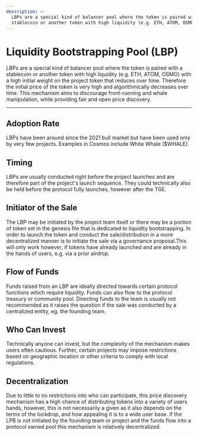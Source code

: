```yaml
---
description: >-
  LBPs are a special kind of balancer pool where the token is paired with a
  stablecoin or another token with high liquidity (e.g. ETH, ATOM, OSMO)
---
```


# Liquidity Bootstrapping Pool (LBP)

LBPs are a special kind of balancer pool where the token is paired with a stablecoin or another token with high liquidity (e.g. ETH, ATOM, OSMO) with a high initial weight on the project token that reduces over time. Therefore the initial price of the token is very high and algorithmically decreases over time. This mechanism aims to discourage front-running and whale manipulation, while providing fair and open price discovery.

***

## Adoption Rate

LBPs have been around since the 2021 bull market but have been used only by very few projects. Examples in Cosmos include White Whale ($WHALE).

## **Timing**

LBPs are usually conducted right before the project launches and are therefore part of the project's launch sequence. They could technically also be held before the protocol fully launches, however after the TGE.

## **Initiator of the Sale**

The LBP may be initiated by the project team itself or there may be a portion of token set in the genesis file that is dedicated to liquidity bootstrapping. In order to launch the token and conduct the sale/distribution in a more decentralized manner is to initiate the sale via a governance proposal.This will only work however, if tokens have already launched and are already in the hands of users, e.g. via a prior airdrop.

## **Flow of Funds**

Funds raised from an LBP are ideally directed towards certain protocol functions which require liquidity. Funds can also flow to the protocol treasury or community pool. Directing funds to the team is usually not recommended as it raises the question if the sale was conducted by a centralized entity, eg. the founding team.

## **Who Can Invest**

Technically anyone can invest, but the complexity of the mechanism makes users often cautious. Further, certain projects may impose restrictions based on geographic location or other criteria to comply with local regulations.

## **Decentralization**

Due to little to no restrictions into who can participate, this price discovery mechanism has a high chance of distributing tokens into a variety of users hands, however, this is not necessarily a given as it also depends on the terms of the lockdrop, and how appealing it is to a wide user base. If the LPB is not initiated by the founding team or project and the funds flow into a protocol owned pool this mechanism is relatively decentralized.

